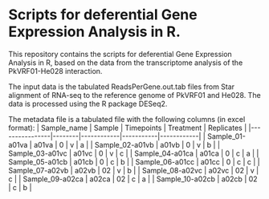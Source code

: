 # Scripts for deferential Gene Expression Analysis in R. 

This repository contains the scripts for deferential Gene Expression Analysis in R, based on the data from the transcriptome analysis of the PkVRF01-He028 interaction.

The input data is the tabulated ReadsPerGene.out.tab files from Star alignment of RNA-seq to the reference genome of PkVRF01 and He028. The data is processed using the R package DESeq2.

The metadata file is a tabulated file with the following columns (in excel format):
| Sample_name    | Sample | Timepoints | Treatment | Replicates |
|----------------|--------|------------|-----------|------------|
| Sample_01-a01va | a01va  | 0          | v         | a          |
| Sample_02-a01vb | a01vb  | 0          | v         | b          |
| Sample_03-a01vc | a01vc  | 0          | v         | c          |
| Sample_04-a01ca | a01ca  | 0          | c         | a          |
| Sample_05-a01cb | a01cb  | 0          | c         | b          |
| Sample_06-a01cc | a01cc  | 0          | c         | c          |
| Sample_07-a02vb | a02vb  | 02         | v         | b          |
| Sample_08-a02vc | a02vc  | 02         | v         | c          |
| Sample_09-a02ca | a02ca  | 02         | c         | a          |
| Sample_10-a02cb | a02cb  | 02         | c         | b          |

